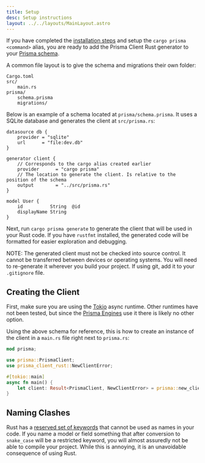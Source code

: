 ```yaml
---
title: Setup
desc: Setup instructions
layout: ../../layouts/MainLayout.astro
---
```


If you have completed the [installation steps](installation) and setup the `cargo prisma <command>` alias,
you are ready to add the Prisma Client Rust generator to your [Prisma schema](https://www.prisma.io/docs/concepts/components/prisma-schema).

A common file layout is to give the schema and migrations their own folder:

```
Cargo.toml
src/
    main.rs
prisma/
    schema.prisma
    migrations/
```

Below is an example of a schema located at `prisma/schema.prisma`.
It uses a SQLite database and generates the client at `src/prisma.rs`:

```prisma
datasource db {
    provider = "sqlite"
    url      = "file:dev.db"
}

generator client {
    // Corresponds to the cargo alias created earlier
    provider      = "cargo prisma"
    // The location to generate the client. Is relative to the position of the schema
    output        = "../src/prisma.rs"
}

model User {
    id          String  @id
    displayName String
}
```

Next, run `cargo prisma generate` to generate the client that will be used in your Rust code.
If you have `rustfmt` installed,
the generated code will be formatted for easier exploration and debugging.

NOTE: The generated client must not be checked into source control.
It cannot be transferred between devices or operating systems.
You will need to re-generate it wherever you build your project.
If using git, add it to your `.gitignore` file.

## Creating the Client

First, make sure you are using the [Tokio](https://github.com/tokio-rs/tokio) async runtime.
Other runtimes have not been tested, but since the [Prisma Engines](https://github.com/prisma/prisma-engines) use it there is likely no other option.

Using the above schema for reference,
this is how to create an instance of the client in a `main.rs` file right next to `prisma.rs`:

```rust
mod prisma;

use prisma::PrismaClient;
use prisma_client_rust::NewClientError;

#[tokio::main]
async fn main() {
    let client: Result<PrismaClient, NewClientError> = prisma::new_client().await;
}
```

## Naming Clashes

Rust has a [reserved set of keywords](https://doc.rust-lang.org/reference/keywords.html) that cannot be used as names in your code.
If you name a model or field something that after conversion to `snake_case` will be a restricted keyword,
you will almost assuredly not be able to compile your project.
While this is annoying, it is an unavoidable consequence of using Rust.
